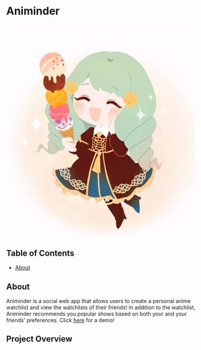 # Animinder

![Animinder Logo](assets/flayn_logo.png)

## Table of Contents

- [About](#about)


## About

Animinder is a social web app that allows users to create a personal anime watchlist and view the watchlists of their friends! In addition to the watchlist, Animinder recommends you popular shows based on both your and your friends' preferences. Click [here](https://evwlu.github.io/animinder/) for a demo!

## Project Overview


## 